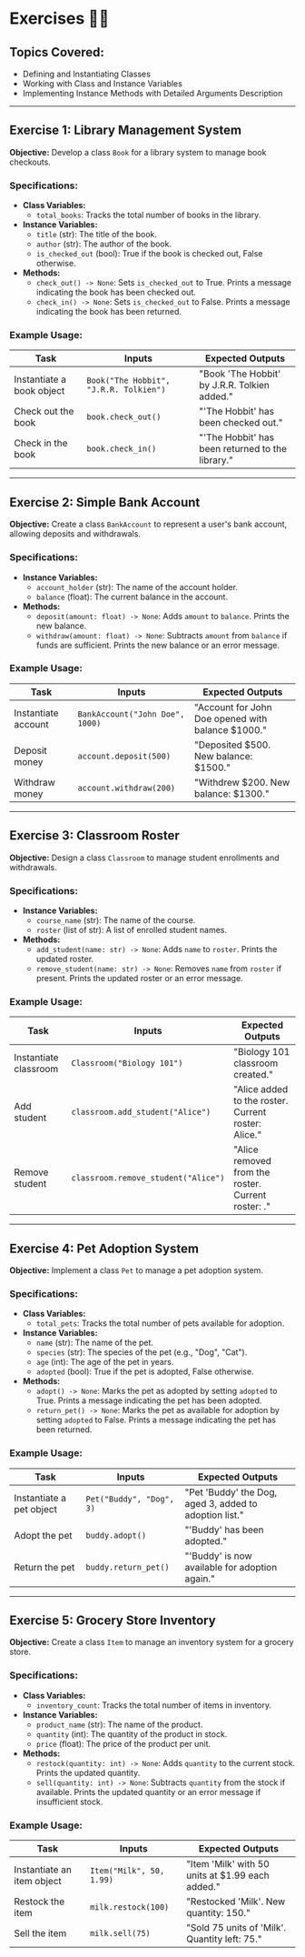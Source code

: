# Exercises 🏋️‍♂️

## Topics Covered:
- Defining and Instantiating Classes
- Working with Class and Instance Variables
- Implementing Instance Methods with Detailed Arguments Description

---

## Exercise 1: Library Management System

**Objective:** Develop a class `Book` for a library system to manage book checkouts.

### Specifications:
- **Class Variables:**
  - `total_books`: Tracks the total number of books in the library.
- **Instance Variables:**
  - `title` (str): The title of the book.
  - `author` (str): The author of the book.
  - `is_checked_out` (bool): True if the book is checked out, False otherwise.
- **Methods:**
  - `check_out() -> None`: Sets `is_checked_out` to True. Prints a message indicating the book has been checked out.
  - `check_in() -> None`: Sets `is_checked_out` to False. Prints a message indicating the book has been returned.

### Example Usage:

| Task                      | Inputs                                    | Expected Outputs                                  |
|---------------------------|-------------------------------------------|---------------------------------------------------|
| Instantiate a book object | `Book("The Hobbit", "J.R.R. Tolkien")`    | "Book 'The Hobbit' by J.R.R. Tolkien added."      |
| Check out the book        | `book.check_out()`                        | "'The Hobbit' has been checked out."              |
| Check in the book         | `book.check_in()`                         | "'The Hobbit' has been returned to the library."  |

---

## Exercise 2: Simple Bank Account

**Objective:** Create a class `BankAccount` to represent a user's bank account, allowing deposits and withdrawals.

### Specifications:
- **Instance Variables:**
  - `account_holder` (str): The name of the account holder.
  - `balance` (float): The current balance in the account.
- **Methods:**
  - `deposit(amount: float) -> None`: Adds `amount` to `balance`. Prints the new balance.
  - `withdraw(amount: float) -> None`: Subtracts `amount` from `balance` if funds are sufficient. Prints the new balance or an error message.

### Example Usage:

| Task                      | Inputs                                         | Expected Outputs                                         |
|---------------------------|------------------------------------------------|----------------------------------------------------------|
| Instantiate account       | `BankAccount("John Doe", 1000)`                | "Account for John Doe opened with balance $1000."        |
| Deposit money             | `account.deposit(500)`                         | "Deposited $500. New balance: $1500."                    |
| Withdraw money            | `account.withdraw(200)`                        | "Withdrew $200. New balance: $1300."                     |

---

## Exercise 3: Classroom Roster

**Objective:** Design a class `Classroom` to manage student enrollments and withdrawals.

### Specifications:
- **Instance Variables:**
  - `course_name` (str): The name of the course.
  - `roster` (list of str): A list of enrolled student names.
- **Methods:**
  - `add_student(name: str) -> None`: Adds `name` to `roster`. Prints the updated roster.
  - `remove_student(name: str) -> None`: Removes `name` from `roster` if present. Prints the updated roster or an error message.

### Example Usage:

| Task                      | Inputs                                            | Expected Outputs                                          |
|---------------------------|---------------------------------------------------|-----------------------------------------------------------|
| Instantiate classroom     | `Classroom("Biology 101")`                        | "Biology 101 classroom created."                          |
| Add student               | `classroom.add_student("Alice")`                  | "Alice added to the roster. Current roster: Alice."       |
| Remove student            | `classroom.remove_student("Alice")`               | "Alice removed from the roster. Current roster: ."        |

---

## Exercise 4: Pet Adoption System

**Objective:** Implement a class `Pet` to manage a pet adoption system.

### Specifications:
- **Class Variables:**
  - `total_pets`: Tracks the total number of pets available for adoption.
- **Instance Variables:**
  - `name` (str): The name of the pet.
  - `species` (str): The species of the pet (e.g., "Dog", "Cat").
  - `age` (int): The age of the pet in years.
  - `adopted` (bool): True if the pet is adopted, False otherwise.
- **Methods:**
  - `adopt() -> None`: Marks the pet as adopted by setting `adopted` to True. Prints a message indicating the pet has been adopted.
  - `return_pet() -> None`: Marks the pet as available for adoption by setting `adopted` to False. Prints a message indicating the pet has been returned.

### Example Usage:

| Task                        | Inputs                                | Expected Outputs                                      |
|-----------------------------|---------------------------------------|-------------------------------------------------------|
| Instantiate a pet object    | `Pet("Buddy", "Dog", 3)`              | "Pet 'Buddy' the Dog, aged 3, added to adoption list."|
| Adopt the pet               | `buddy.adopt()`                       | "'Buddy' has been adopted."                           |
| Return the pet              | `buddy.return_pet()`                  | "'Buddy' is now available for adoption again."        |

---

## Exercise 5: Grocery Store Inventory

**Objective:** Create a class `Item` to manage an inventory system for a grocery store.

### Specifications:
- **Class Variables:**
  - `inventory_count`: Tracks the total number of items in inventory.
- **Instance Variables:**
  - `product_name` (str): The name of the product.
  - `quantity` (int): The quantity of the product in stock.
  - `price` (float): The price of the product per unit.
- **Methods:**
  - `restock(quantity: int) -> None`: Adds `quantity` to the current stock. Prints the updated quantity.
  - `sell(quantity: int) -> None`: Subtracts `quantity` from the stock if available. Prints the updated quantity or an error message if insufficient stock.

### Example Usage:

| Task                        | Inputs                                        | Expected Outputs                                        |
|-----------------------------|-----------------------------------------------|---------------------------------------------------------|
| Instantiate an item object  | `Item("Milk", 50, 1.99)`                      | "Item 'Milk' with 50 units at $1.99 each added."        |
| Restock the item            | `milk.restock(100)`                           | "Restocked 'Milk'. New quantity: 150."                  |
| Sell the item               | `milk.sell(75)`                               | "Sold 75 units of 'Milk'. Quantity left: 75."           |

